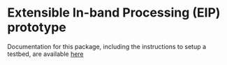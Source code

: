 # Extensible In-band Processing (EIP) prototype

Documentation for this package, including the instructions to setup a testbed, are available [here](https://hike-eclat.readthedocs.io/en/latest/hike_programs.html#eip-package)
